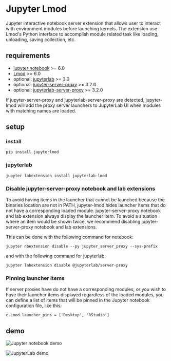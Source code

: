 # Jupyter Lmod

Jupyter interactive notebook server extension that allows user
to interact with environment modules before launching kernels.
The extension use Lmod's Python interface to accomplish module
related task like loading, unloading, saving collection, etc.

## requirements

- [jupyter notebook](https://github.com/jupyter/notebook) >= 6.0
- [Lmod](https://github.com/TACC/Lmod) >= 6.0
- optional: [jupyterlab](https://github.com/jupyter/notebook) >= 3.0
- optional: [jupyter-server-proxy](https://github.com/jupyterhub/jupyter-server-proxy) >= 3.2.0
- optional: [jupyterlab-server-proxy](https://github.com/jupyterhub/jupyter-server-proxy) >= 3.2.0

If jupyter-server-proxy and jupyterlab-server-proxy are detected, jupyter-lmod will add the
proxy server launchers to JupyterLab UI when modules with matching names are loaded.

## setup

### install

```
pip install jupyterlmod
```

### jupyterlab

```
jupyter labextension install jupyterlab-lmod
```

### Disable jupyter-server-proxy notebook and lab extensions

To avoid having items in the launcher that cannot be launched because the binaries location are not in PATH,
jupyter-lmod hides launcher items that do not have a corresponding loaded module.
jupyter-server-proxy notebook and lab extension always display the launcher item.
To avoid a situation where an item would be shown twice, we recommend disabling jupyter-server-proxy
notebook and lab extensions.

This can be done with the following command for notebook:
```
jupyter nbextension disable --py jupyter_server_proxy --sys-prefix
```

and with the following command for jupyterlab:
```
jupyter labextension disable @jupyterlab/server-proxy
```

### Pinning launcher items

If server proxies have do not have a corresponding modules, or you wish to have their launcher items
displayed regardless of the loaded modules, you can define a list of items that will be pinned in
the Jupyter notebook configuration file, like this:
```
c.Lmod.launcher_pins = ['Desktop', 'RStudio']
```

## demo

![Jupyter notebook demo](https://i.imgur.com/pK1Q5gG.gif)

![JupyterLab demo](https://i.imgur.com/1HDH7iN.gif)
